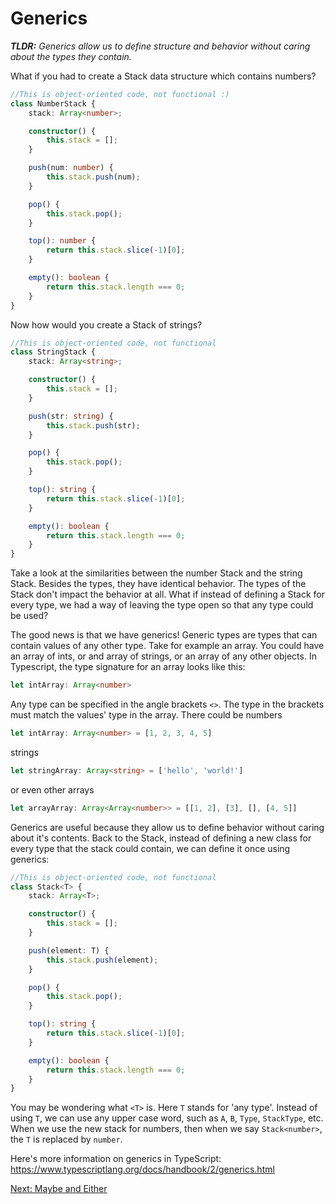 # Generics

***TLDR:*** *Generics allow us to define structure and behavior without caring about the types they contain.*

What if you had to create a Stack data structure which contains numbers?
```typescript
//This is object-oriented code, not functional :)
class NumberStack {
    stack: Array<number>;

    constructor() {
        this.stack = [];
    }

    push(num: number) {
        this.stack.push(num);
    }

    pop() {
        this.stack.pop();
    }

    top(): number {
        return this.stack.slice(-1)[0];
    }

    empty(): boolean {
        return this.stack.length === 0;
    }
}
```

Now how would you create a Stack of strings?
```typescript
//This is object-oriented code, not functional
class StringStack {
    stack: Array<string>;

    constructor() {
        this.stack = [];
    }

    push(str: string) {
        this.stack.push(str);
    }

    pop() {
        this.stack.pop();
    }

    top(): string {
        return this.stack.slice(-1)[0];
    }

    empty(): boolean {
        return this.stack.length === 0;
    }
}
```

Take a look at the similarities between the number Stack and the string Stack. Besides the types, they have identical behavior. The types of the Stack don't impact the behavior at all. What if instead of defining a Stack for every type, we had a way of leaving the type open so that any type could be used?

The good news is that we have generics! Generic types are types that can contain values of any other type. Take for example an array. You could have an array of ints, or and array of strings, or an array of any other objects. In Typescript, the type signature for an array looks like this:

```typescript
let intArray: Array<number>
```

Any type can be specified in the angle brackets `<>`. The type in the brackets must match the values' type in the array. There could be numbers
```typescript
let intArray: Array<number> = [1, 2, 3, 4, 5]
```

strings
```typescript
let stringArray: Array<string> = ['hello', 'world!']
```

or even other arrays
```typescript
let arrayArray: Array<Array<number>> = [[1, 2], [3], [], [4, 5]]
```


Generics are useful because they allow us to define behavior without caring about it's contents. Back to the Stack, instead of defining a new class for every type that the stack could contain, we can define it once using generics:

```typescript
//This is object-oriented code, not functional
class Stack<T> {
    stack: Array<T>;

    constructor() {
        this.stack = [];
    }

    push(element: T) {
        this.stack.push(element);
    }

    pop() {
        this.stack.pop();
    }

    top(): string {
        return this.stack.slice(-1)[0];
    }

    empty(): boolean {
        return this.stack.length === 0;
    }
}
```

You may be wondering what `<T>` is. Here `T` stands for 'any type'. Instead of using `T`, we can use any upper case word, such as `A`, `B`, `Type`, `StackType`, etc. When we use the new stack for numbers, then when we say `Stack<number>`, the `T` is replaced by `number`.

Here's more information on generics in TypeScript: https://www.typescriptlang.org/docs/handbook/2/generics.html

[Next: Maybe and Either](./maybe-and-either.md)